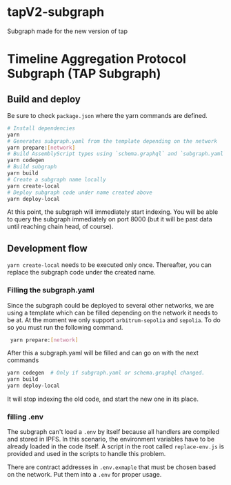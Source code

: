 # tapV2-subgraph
Subgraph made for the new version of tap

# Timeline Aggregation Protocol Subgraph (TAP Subgraph) 


## Build and deploy

Be sure to check `package.json` where the yarn commands are defined.

```sh
# Install dependencies
yarn
# Generates subgraph.yaml from the template depending on the network
yarn prepare:[network]
# Build AssemblyScript types using `schema.graphql` and `subgraph.yaml`.
yarn codegen
# Build subgraph
yarn build
# Create a subgraph name locally
yarn create-local
# Deploy subgraph code under name created above
yarn deploy-local
```

At this point, the subgraph will immediately start indexing. You will be able to query
the subgraph immediately on port 8000 (but it will be past data until reaching chain
head, of course).

## Development flow

`yarn create-local` needs to be executed only once. Thereafter, you can replace the
subgraph code under the created name.

### Filling the subgraph.yaml

Since the subgraph could be deployed to several other networks, we are using a template which can be filled depending on the network it needs to be at.
At the moment we only support `arbitrum-sepolia` and `sepolia`.
To do so you must run the following command.
```sh
 yarn prepare:[network]
```
After this a subgraph.yaml will be filled and can go on with the next commands

```sh
yarn codegen  # Only if subgraph.yaml or schema.graphql changed.
yarn build
yarn deploy-local
```

It will stop indexing the old code, and start the new one in its place.

### filling .env

The subgraph can't load a `.env` by itself because all handlers are compiled and stored in IPFS.
In this scenario, the environment variables have to be already loaded in the code itself. A script in the
root called `replace-env.js` is provided and used in the scripts to handle this problem. 


There are contract addresses in `.env.exmaple` that must be chosen
based on the network. Put them into a `.env` for proper usage.
